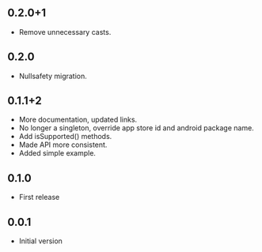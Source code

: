 ## 0.2.0+1

* Remove unnecessary casts.

## 0.2.0

* Nullsafety migration.

## 0.1.1+2

* More documentation, updated links.
* No longer a singleton, override app store id and android package name.
* Add isSupported() methods.
* Made API more consistent.
* Added simple example.

## 0.1.0

* First release

## 0.0.1

* Initial version

